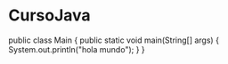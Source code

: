 # CursoJava
public class Main {
    public static void main(String[] args) {
        System.out.println("hola mundo");
    }
}
